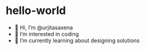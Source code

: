 # hello-world

- 👋 Hi, I’m @urjitasaxena
- 👀 I’m interested in coding
- 🌱 I’m currently learning about designing solutions
